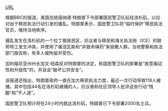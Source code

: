 <a href="https://www.bbc.com/news/live/cvg7vxx888kt">URL</a>
<p>根据BBC的报道，美国总统唐纳德·特朗普下令部署国民警卫队前往洛杉矶，以应对由于移民执法行动引发的骚乱。特朗普表示，国民警卫队将“临时保护”移民执法官员，维持当地秩序。</p>
<p>骚乱发生在洛杉矶的一个拉丁裔居民区，抗议者与移民和海关执法局（ICE）的联邦特工发生冲突，并使用了催泪瓦斯和“非致命弹药”来驱散人群。当地警察和执法部门报告称，有多人被拘留并受伤。</p>
<p>加利福尼亚州州长加文·纽森反对特朗普的决定，称国民警卫队的部署是“故意煽动性和升级性”的，并且会“破坏公共安全”。</p>
<p>该报道还指出，特朗普政府一直在加大移民执法力度，最近一次行动导致118人被捕，其中包括44名在洛杉矶被捕的人。抗议者和社区领导人批评这些行动“残酷”和“不人道”。</p>
<p>国民警卫队预计将在24小时内抵达洛杉矶，特朗普已下令部署2000名士兵。</p>
